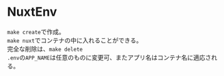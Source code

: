 # NuxtEnv

`make create`で作成。<br>
`make nuxt`でコンテナの中に入れることができる。<br>
完全な削除は、`make delete`<br>
`.env`の`APP_NAME`は任意のものに変更可、またアプリ名はコンテナ名に適応される。
